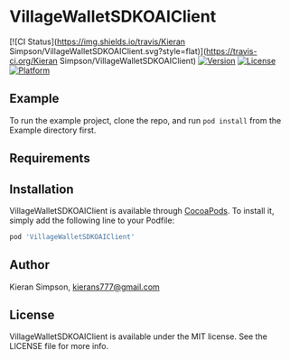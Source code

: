 # VillageWalletSDKOAIClient

[![CI Status](https://img.shields.io/travis/Kieran Simpson/VillageWalletSDKOAIClient.svg?style=flat)](https://travis-ci.org/Kieran Simpson/VillageWalletSDKOAIClient)
[![Version](https://img.shields.io/cocoapods/v/VillageWalletSDKOAIClient.svg?style=flat)](https://cocoapods.org/pods/VillageWalletSDKOAIClient)
[![License](https://img.shields.io/cocoapods/l/VillageWalletSDKOAIClient.svg?style=flat)](https://cocoapods.org/pods/VillageWalletSDKOAIClient)
[![Platform](https://img.shields.io/cocoapods/p/VillageWalletSDKOAIClient.svg?style=flat)](https://cocoapods.org/pods/VillageWalletSDKOAIClient)

## Example

To run the example project, clone the repo, and run `pod install` from the Example directory first.

## Requirements

## Installation

VillageWalletSDKOAIClient is available through [CocoaPods](https://cocoapods.org). To install
it, simply add the following line to your Podfile:

```ruby
pod 'VillageWalletSDKOAIClient'
```

## Author

Kieran Simpson, kierans777@gmail.com

## License

VillageWalletSDKOAIClient is available under the MIT license. See the LICENSE file for more info.
